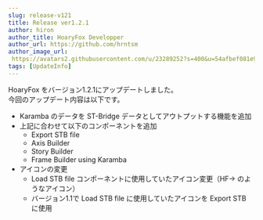 ```yaml
---
slug: release-v121
title: Release ver1.2.1
author: hiron
author_title: HoaryFox Developper
author_url: https://github.com/hrntsm
author_image_url:
 https://avatars2.githubusercontent.com/u/23289252?s=400&u=54afbef081e93b95f772368a02d2be0690ba9287&v=4
tags: [UpdateInfo]
---
```


HoaryFox をバージョン1.2.1にアップデートしました。  
今回のアップデート内容は以下です。
- Karamba のデータを ST-Bridge データとしてアウトプットする機能を追加
- 上記に合わせて以下のコンポーネントを追加
  - Export STB file
  - Axis Builder
  - Story Builder
  - Frame Builder using Karamba
- アイコンの変更
  - Load STB file コンポーネントに使用していたアイコン変更（HF→ のようなアイコン）
  - バージョン1.1で Load STB file に使用していたアイコンを Export STB に使用